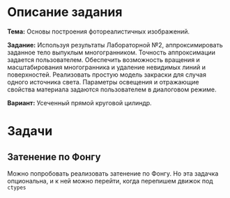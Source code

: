 # Описание задания

**Тема:** Основы построения фотореалистичных изображений.

**Задание:** Используя результаты Лабораторной №2, аппроксимировать заданное тело выпуклым многогранником.
Точность аппроксимации задается пользователем. Обеспечить возможность вращения и масштабирования многогранника
и удаление невидимых линий и поверхностей. Реализовать простую модель закраски для случая одного источника света.
Параметры освещения и отражающие свойства материала задаются пользователем в диалоговом режиме.

**Вариант:** Усеченный прямой круговой цилиндр.

# Задачи

## Затенение по Фонгу

Можно попробовать реализовать затенение по Фонгу. Но эта задачка опциональна, и к ней можно перейти, когда перепишем движок под `ctypes`
